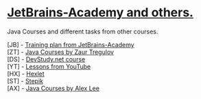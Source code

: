
# <strong><a href="https://hyperskill.org/join/5c60c124">JetBrains-Academy and others.</a></strong>

Java Courses and different tasks from other courses.

[JB] - <a href="https://hyperskill.org/">Training plan from JetBrains-Academy</a> <br>
[ZT] - <a href="https://www.udemy.com/course/java-oca-oracle/">Java Courses by Zaur Tregulov</a> <br>
[DS] -  <a href="https://www.udemy.com/user/devstudy-net/">DevStudy.net course </a> <br>
[YT] -  <a href="https://www.youtube.com/channel/UCAkz1bYTFyaNa9oTFtOscCg/playlists">Lessons from YouTube </a> <br>
[HX] -  <a href="https://ru.hexlet.io/">Hexlet </a> <br>
[ST] -  <a href="https://stepik.org//">Stepik </a> <br>
[AX] -  <a href="https://www.youtube.com/channel/UC_fFL5jgoCOrwAVoM_fBYwA">Java Courses by Alex Lee </a> <br>





